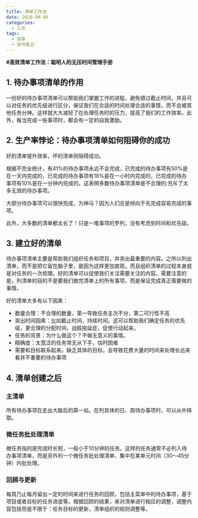 ```yaml
---
title: 清单工作法
date: 2020-08-06
categories:
  - 人文
tags:
  - 效率
  - 读书笔记
---
```


**#高效清单工作法：聪明人的无压时间管理手册**

## 1. 待办事项清单的作用

一份好的待办事项清单可以帮助我们掌握工作的进程，避免错过截止时间，并且可以对任务的优先级进行区分，保证我们在合适的时间处理合适的事情，而不会被其他任务分神。这样就大大减轻了在处理任务时的压力，提高了我们的工作效率。此外，每当完成一些事项时，都会有一定的自我激励。

## 2. 生产率悖论：待办事项清单如何阻碍你的成功

好的清单提升效率，坏的清单则阻碍成功。

根据不完全统计，有41%的待办事项永远不会完成，已完成的待办事项有50%是在一天内完成的，已完成的待办事项有18%是在一小时内完成的，已完成的待办事项有10%是在一分钟内完成的。这表明多数待办事项清单是不合理的:充斥了太多无效的待办事项。

大部分待办事项可以很快完成，为神马？因为人们总是倾向于先完成容易完成的事项。

此外，大多数的清单都太长了！只是一堆事项的罗列，没有考虑到时间和优先级。

## 3. 建立好的清单

待办事项清单主要是帮助我们组织任务和项目，并突出最重要的内容。之所以列出清单，而不是把它留在脑子里，是因为这样更加直观，而且组织清单的过程本身就是对任务的一次梳理。好的清单可以促使我们关注需要关注的内容。需要注意的是，列清单的目的不是要我们做完清单上的所有事项，而是保证完成真正需要做的事情。

好的清单大多有以下因素：

* 数量合理：不合理的数量，第一导致任务主次不分，第二可行性不高
* 突出时间因素：比如截止时间，持续时间。这可以帮助我们确定任务的优先级，更合理的分配时间，战胜拖延症，促使行动起来。
* 任务的背景：为什么做这个？不做无意义的事情。
* 精确度：太宽泛的任务常无从下手，估时困难
* 需要和目标联系起来。缺乏具体的目标，会导致花费大量的时间来处理长远来看并不重要的待办事项

## 4.  清单创建之后

### 主清单

所有待办事项在走出大脑后的第一站。在列具体的日、周待办事项时，可以从中择取。

### 微任务批处理清单

微任务指的是完成时长短，一般小于10分钟的任务。这样的任务通常不必列入待办事项清单，而是另外列一个微任务批处理清单，集中在某单元时间（30～45分钟）内批处理。

### 回顾与更新

每周乃止每月留出一定的时间来进行任务的回顾，包括主菜单中的待办事项，基于项目或者目标的任务进度等。根据回顾的结果，来对清单进行相应的调整，调整内容包括但是不限于：任务目标的更新，清单组织的规则调整等。





